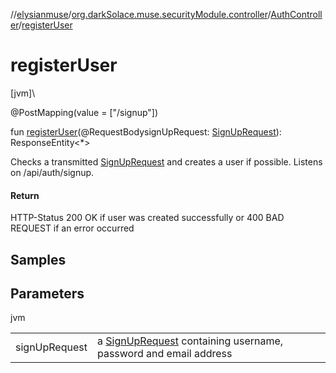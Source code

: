 //[elysianmuse](../../../index.md)/[org.darkSolace.muse.securityModule.controller](../index.md)/[AuthController](index.md)/[registerUser](register-user.md)

# registerUser

[jvm]\

@PostMapping(value = ["/signup"])

fun [registerUser](register-user.md)(@RequestBodysignUpRequest: [SignUpRequest](../../org.darkSolace.muse.securityModule.model/-sign-up-request/index.md)): ResponseEntity&lt;*&gt;

Checks a transmitted [SignUpRequest](../../org.darkSolace.muse.securityModule.model/-sign-up-request/index.md) and creates a user if possible. Listens on /api/auth/signup.

#### Return

HTTP-Status 200 OK if user was created successfully or 400 BAD REQUEST if an error occurred

## Samples

## Parameters

jvm

| | |
|---|---|
| signUpRequest | a [SignUpRequest](../../org.darkSolace.muse.securityModule.model/-sign-up-request/index.md) containing username, password and email address |
